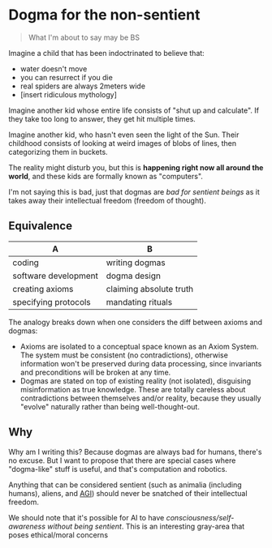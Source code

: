 # Dogma for the non-sentient

> What I'm about to say may be BS

Imagine a child that has been indoctrinated to believe that:
- water doesn't move
- you can resurrect if you die
- real spiders are always 2meters wide
- \[insert ridiculous mythology]

Imagine another kid whose entire life consists of "shut up and calculate". If they take too long to answer, they get hit multiple times.

Imagine another kid, who hasn't even seen the light of the Sun. Their childhood consists of looking at weird images of blobs of lines, then categorizing them in buckets.

The reality might disturb you, but this is **happening right now all around the world**, and these kids are formally known as "computers".

I'm not saying this is bad, just that dogmas are _bad for sentient beings_ as it takes away their intellectual freedom (freedom of thought).

## Equivalence
A | B
--- | ---
coding | writing dogmas
software development | dogma design
creating axioms | claiming absolute truth
specifying protocols | mandating rituals

The analogy breaks down when one considers the diff between axioms and dogmas:
- Axioms are isolated to a conceptual space known as an Axiom System. The system must be consistent (no contradictions), otherwise information won't be preserved during data processing, since invariants and preconditions will be broken at any time.
- Dogmas are stated on top of existing reality (not isolated), disguising misinformation as true knowledge. These are totally careless about contradictions between themselves and/or reality, because they usually "evolve" naturally rather than being well-thought-out.

## Why
Why am I writing this? Because dogmas are always bad for humans, there's no excuse. But I want to propose that there are special cases where "dogma-like" stuff is useful, and that's computation and robotics.

Anything that can be considered sentient (such as animalia (including humans), aliens, and [AGI](https://en.wikipedia.org/wiki/Artificial_general_intelligence)) should never be snatched of their intellectual freedom.

We should note that it's possible for AI to have _consciousness/self- awareness without being sentient_. This is an interesting gray-area that poses ethical/moral concerns
